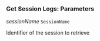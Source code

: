 

### Get Session Logs: Parameters  
  
<article>

*sessionName* `SessionName` 

Identifier of the session to retrieve

</article>

